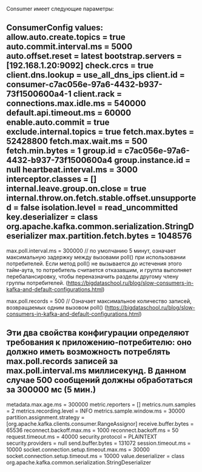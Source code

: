 Consumer имеет следующие параметры:

ConsumerConfig values:
allow.auto.create.topics = true
auto.commit.interval.ms = 5000
auto.offset.reset = latest
bootstrap.servers = [192.168.1.20:9092]
check.crcs = true
client.dns.lookup = use_all_dns_ips
client.id = consumer-c7ac056e-97a6-4432-b937-73f1500600a4-1
client.rack =
connections.max.idle.ms = 540000
default.api.timeout.ms = 60000
enable.auto.commit = true
exclude.internal.topics = true
fetch.max.bytes = 52428800
fetch.max.wait.ms = 500
fetch.min.bytes = 1
group.id = c7ac056e-97a6-4432-b937-73f1500600a4
group.instance.id = null
heartbeat.interval.ms = 3000
interceptor.classes = []
internal.leave.group.on.close = true
internal.throw.on.fetch.stable.offset.unsupported = false
isolation.level = read_uncommitted
key.deserializer = class org.apache.kafka.common.serialization.StringDeserializer
max.partition.fetch.bytes = 1048576
----------------------
max.poll.interval.ms = 300000 // по умолчанию 5 минут, означает максимальную задержку между вызовами
    poll() при использовании потребителей. Если метод poll() не вызывается до
    истечения этого тайм-аута, то потребитель считается отказавшим, и группа выполняет перебалансировку,
    чтобы переназначить разделы другому члену группы потребителей. (https://bigdataschool.ru/blog/slow-consumers-in-kafka-and-default-configurations.html)

max.poll.records = 500 // Означает максимальное количество записей, возвращаемых одним вызовом poll() (https://bigdataschool.ru/blog/slow-consumers-in-kafka-and-default-configurations.html)

Эти два свойства конфигурации определяют требования к приложению-потребителю: оно должно иметь возможность потреблять max.poll.records записей за max.poll.interval.ms миллисекунд.
В данном случае 500 сообщений должны обработаться за 300000 мс (5 мин.)
----------------------
metadata.max.age.ms = 300000
metric.reporters = []
metrics.num.samples = 2
metrics.recording.level = INFO
metrics.sample.window.ms = 30000
partition.assignment.strategy = [org.apache.kafka.clients.consumer.RangeAssignor]
receive.buffer.bytes = 65536
reconnect.backoff.max.ms = 1000
reconnect.backoff.ms = 50
request.timeout.ms = 40000
security.protocol = PLAINTEXT
security.providers = null
send.buffer.bytes = 131072
session.timeout.ms = 10000
socket.connection.setup.timeout.max.ms = 30000
socket.connection.setup.timeout.ms = 10000
value.deserializer = class org.apache.kafka.common.serialization.StringDeserializer
